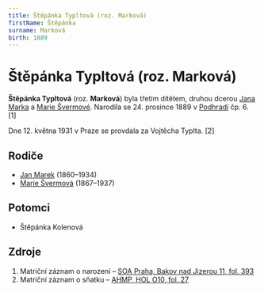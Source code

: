 ```yaml
---
title: Štěpánka Typltová (roz. Marková)
firstName: Štěpánka
surname: Marková
birth: 1889
---
```

# Štěpánka Typltová (roz. Marková)

**Štěpánka Typltová** (roz. **Marková**) byla třetím dítětem, druhou dcerou [Jana Marka](marek-jan-1860.md) a [Marie Švermové](svermova-marie-1867.md). Narodila se 24. prosince 1889 v [Podhradí](https://cs.wikipedia.org/wiki/Podhrad%C3%AD_(Bakov_nad_Jizerou)) čp. 6. [1]

Dne 12. května 1931 v Praze se provdala za Vojtěcha Typlta. [2]


## Rodiče

- [Jan Marek](marek-jan-1860.md) (1860–1934)
- [Marie Švermová](svermova-marie-1867.md) (1867–1937)


## Potomci

- Štěpánka Kolenová


## Zdroje

1. Matriční záznam o narození – [SOA Praha, Bakov nad Jizerou 11, fol. 393](https://ebadatelna.soapraha.cz/d/3755/190)
2. Matriční záznam o sňatku – [AHMP, HOL O10, fol. 27](http://katalog.ahmp.cz/pragapublica/permalink?xid=D0E2BE869E89479E958A7C91EAED132D&scan=32#scan32)